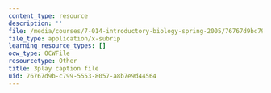 ```yaml
---
content_type: resource
description: ''
file: /media/courses/7-014-introductory-biology-spring-2005/76767d9bc79955538057a8b7e9d44564_5W4EnYzNRdA.vtt
file_type: application/x-subrip
learning_resource_types: []
ocw_type: OCWFile
resourcetype: Other
title: 3play caption file
uid: 76767d9b-c799-5553-8057-a8b7e9d44564
---
```

